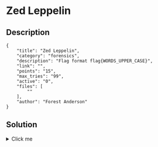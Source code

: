 # Zed Leppelin

## Description

```
{
    "title": "Zed Leppelin",
    "category": "forensics",
    "description": "Flag format flag{WORDS_UPPER_CASE}",
    "link": "",
    "points": "15",
    "max_tries": "99",
    "active": "0",
    "files": [
        ""
    ],
    "author": "Forest Anderson"
}
```

## Solution

<details><summary>Click me</summary>The audio file has been reversed. If you reverse it again, then you can hear the text normally. At about 1:10, the recording says "The Flag is devil in rewind"

flag{DEVIL_IN_REWIND}
</details>